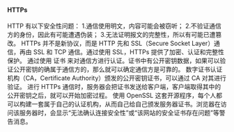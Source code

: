 
#### HTTPs
HTTP 有以下安全性问题：
1.通信使用明文，内容可能会被窃听；
2.不验证通信方的身份，因此有可能遭遇伪装；
3.无法证明报文的完整性，所以有可能已遭篡改。
HTTPs 并不是新协议，而是 HTTP 先和 SSL（Secure Socket Layer）通信，再由 SSL 和 TCP 通信。通过使用 SSL，HTTPs 提供了加密、认证和完整性保护。
通过使用 证书 来对通信方进行认证。证书中有公开密钥数据，如果可以验证公开密钥的确属于通信方的，那么就可以确定通信方是可靠的。
数字证书认证机构（CA，Certificate Authority）颁发的公开密钥证书，可以通过 CA 对其进行验证。
进行 HTTPs 通信时，服务器会把证书发送给客户端，客户端取得其中的公开密钥之后，就可以开始加密过程。
使用 OpenSSL 这套开源程序，每个人都可以构建一套属于自己的认证机构，从而自己给自己颁发服务器证书。浏览器在访问该服务器时，会显示“无法确认连接安全性”或“该网站的安全证书存在问题”等警告消息。
